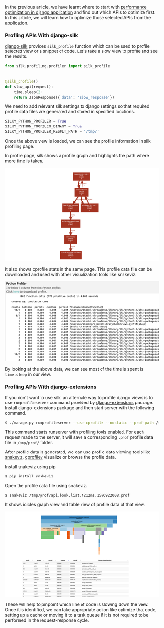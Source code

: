 <!--
.. title: Profiling & Optimizing Bottlenecks In Django
.. slug: django-profile-optimize-views
.. date: 2019-08-31 21:21:21 UTC+06:30
.. tags: django, python
.. category:
.. link:
.. description: How to find performance bottlenecks and optimize them?
.. type: text
-->


In the previous article, we have learnt where to start with [performance optimization in django application][] and find out which APIs to optimize first. In this article, we will learn how to optimize those selected APIs from the application.


### Profling APIs With django-silk

[django-silk][] provides `silk_profile` function which can be used to profile selected view or a snippet of code. Let's take a slow view to profile and see the results.

```python
from silk.profiling.profiler import silk_profile


@silk_profile()
def slow_api(request):
    time.sleep(2)
    return JsonResponse({'data': 'slow_response'})
```

We need to add relevant silk settings to django settings so that required profile data files are generated and stored in specified locations.


```python
SILKY_PYTHON_PROFILER = True
SILKY_PYTHON_PROFILER_BINARY = True
SILKY_PYTHON_PROFILER_RESULT_PATH = '/tmp/'
```


Once the above view is loaded, we can see the profile information in silk profiling page.

In profile page, silk shows a profile graph and highlights the path where more time is taken.

<p align="center">
<img src="/images/django-profiling1.png" />
</p>

It also shows cprofile stats in the same page. This profile data file can be downloaded and used with other visualization tools like snakeviz.

<p align="center">
<img src="/images/django-profiling2.png" />
</p>

By looking at the above data, we can see most of the time is spent is `time.sleep` in our view.


### Profling APIs With django-extensions

If you don't want to use silk, an alternate way to profile django views is to use `runprofileserver` command provided by [django-extensions][] package. Install django-extensions package and then start server with the following command.

```sh
$ ./manage.py runprofileserver --use-cprofile --nostatic --prof-path /tmp/prof/
```

This command starts runserver with profiling tools enabled. For each request made to the server, it will save a corresponding `.prof` profile data file in `/tmp/prof/` folder.

After profile data is generated, we can use profile data viewing tools like [snakeviz][], [cprofilev][] visualize or browse the profile data.

Install snakeviz using pip

```sh
$ pip install snakeviz
```

Open the profile data file using snakeviz.

```sh
$ snakeviz /tmp/prof/api.book.list.4212ms.1566922008.prof
```

It shows icicles graph view and  table view of profile data of that view.


<p align="center">
<img src="/images/django-profiling3.png" />
</p>


These will help to pinpoint which line of code is slowing down the view. Once it is identified, we can take appropriate action like optimize that code, setting up a cache or moving it to a task queue if it is not required to be performed in the request-response cycle.


[django-extensions]: https://pypi.org/project/django-extensions/
[django-silk]: https://pypi.org/project/django-silk/
[performance optimization in django application]: /2018/12/django-bottleneck-performance-scaling.html
[snakeviz]: https://pypi.org/project/snakeviz/
[cprofilev]: https://pypi.org/project/cprofilev/
